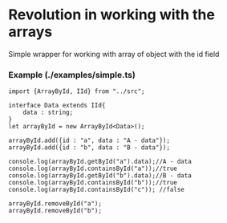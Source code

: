 # Revolution in working with the arrays

Simple wrapper for working with array of object with the id field

### Example (./examples/simple.ts)
 ```
 import {ArrayById, IId} from "../src";
 
 interface Data extends IId{
     data : string;
 }
 let arrayById = new ArrayById<Data>();
 
 arrayById.add({id : "a", data : "A - data"});
 arrayById.add({id : "b", data : "B - data"});
 
 console.log(arrayById.getById("a").data);//A - data
 console.log(arrayById.containsById("a"));//true
 console.log(arrayById.getById("b").data);//B - data
 console.log(arrayById.containsById("b"));//true
 console.log(arrayById.containsById("c")); //false
 
 arrayById.removeById("a");
 arrayById.removeById("b");
 ```